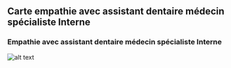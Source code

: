 
## Carte empathie avec assistant dentaire médecin spécialiste Interne

### Empathie avec assistant dentaire médecin spécialiste Interne
![alt text](/docs/empathie-assistant-dentaire/images/assistant-dentaire-spécialiste-Interne.png)
